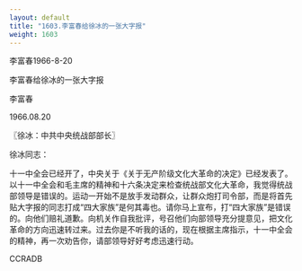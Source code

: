 ```yaml
---
layout: default
title: "1603.李富春给徐冰的一张大字报"
weight: 1603
---
```


李富春1966-8-20

李富春给徐冰的一张大字报

李富春

1966.08.20

〖徐冰：中共中央统战部部长〗

徐冰同志：

十一中全会已经开了，中央关于《关于无产阶级文化大革命的决定》已经发表了。以十一中全会和毛主席的精神和十六条决定来检查统战部文化大革命，我觉得统战部领导是错误的。运动一开始不是放手发动群众，让群众炮打司令部，而是将首先贴大字报的同志打成“四大家族”是何其毒也。请你马上宣布，打“四大家族”是错误的。向他们赔礼道歉。向机关作自我批评，号召他们向部领导充分提意见，把文化革命的方向迅速转过来。过去你是不听我的话的，现在根据主席指示，十一中全会的精神，再一次劝告你，请部领导好好考虑迅速行动。

CCRADB

